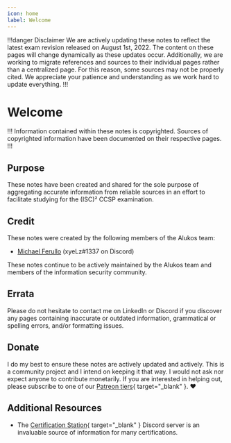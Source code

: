 ```yaml
---
icon: home
label: Welcome
---
```


!!!danger Disclaimer
We are actively updating these notes to reflect the latest exam revision released on August 1st, 2022. The content on these pages will change dynamically as these updates occur. Additionally, we are working to migrate references and sources to their individual pages rather than a centralized page. For this reason, some sources may not be properly cited. We appreciate your patience and understanding as we work hard to update everything.
!!!

# Welcome

!!!
Information contained within these notes is copyrighted. Sources of copyrighted information have been documented on their respective pages.
!!!

## Purpose

These notes have been created and shared for the sole purpose of aggregating accurate information from reliable sources in an effort to facilitate studying for the (ISC)² CCSP examination.

## Credit

These notes were created by the following members of the Alukos team:

- [Michael Ferullo](https://linkedin.com/mjferullo) (xyeLz#1337 on Discord)

These notes continue to be actively maintained by the Alukos team and members of the information security community.

## Errata

Please do not hesitate to contact me on LinkedIn or Discord if you discover any pages containing inaccurate or outdated information, grammatical or spelling errors, and/or formatting issues.

## Donate

I do my best to ensure these notes are actively updated and actively. This is a community project and I intend on keeping it that way. I would not ask nor expect anyone to contribute monetarily. If you are interested in helping out, please subscribe to one of our [Patreon tiers](https://patreon.com/alukos){ target="_blank" }. :heart:

## Additional Resources

- The [Certification Station](https://discord.gg/certstation){ target="_blank" } Discord server is an invaluable source of information for many certifications.